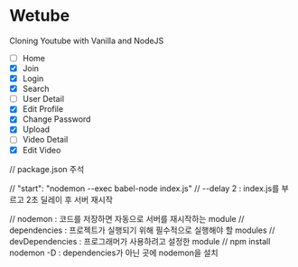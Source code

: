 # Wetube

Cloning Youtube with Vanilla and NodeJS     

- [ ] Home
- [x] Join
- [x] Login
- [x] Search
- [ ] User Detail
- [x] Edit Profile
- [x] Change Password
- [X] Upload
- [ ] Video Detail
- [x] Edit Video    

// package.json 주석

// "start": "nodemon --exec babel-node index.js"
// --delay 2 : index.js를 부르고 2초 딜레이 후 서버 재시작

// nodemon : 코드를 저장하면 자동으로 서버를 재시작하는 module
// dependencies : 프로젝트가 실행되기 위해 필수적으로 실행해야 할 modules
// devDependencies : 프로그래머가 사용하려고 설정한 module
// npm install nodemon -D : dependencies가 아닌 곳에 nodemon을 설치
